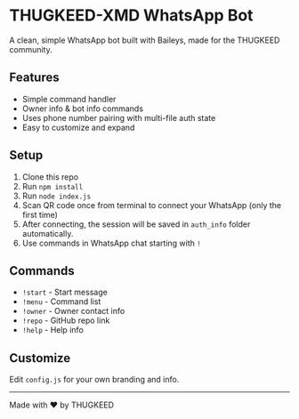 # THUGKEED-XMD WhatsApp Bot

A clean, simple WhatsApp bot built with Baileys, made for the THUGKEED community.

## Features
- Simple command handler
- Owner info & bot info commands
- Uses phone number pairing with multi-file auth state
- Easy to customize and expand

## Setup

1. Clone this repo
2. Run `npm install`
3. Run `node index.js`
4. Scan QR code once from terminal to connect your WhatsApp (only the first time)
5. After connecting, the session will be saved in `auth_info` folder automatically.
6. Use commands in WhatsApp chat starting with `!`

## Commands

- `!start` - Start message  
- `!menu` - Command list  
- `!owner` - Owner contact info  
- `!repo` - GitHub repo link  
- `!help` - Help info  

## Customize

Edit `config.js` for your own branding and info.

---

Made with ❤️ by THUGKEED

